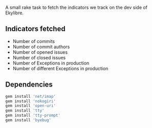 A small rake task to fetch the indicators we track on the dev side of Ekylibre.

## Indicators fetched

* Number of commits
* Number of commit authors
* Number of opened issues
* Number of closed issues
* Number of Exceptions in production
* Number of different Exceptions in production

## Dependencies

```ruby
gem install 'net/imap'
gem install 'nokogiri'
gem install 'open-uri'
gem install 'tty'
gem install 'tty-prompt'
gem install 'byebug'
```
